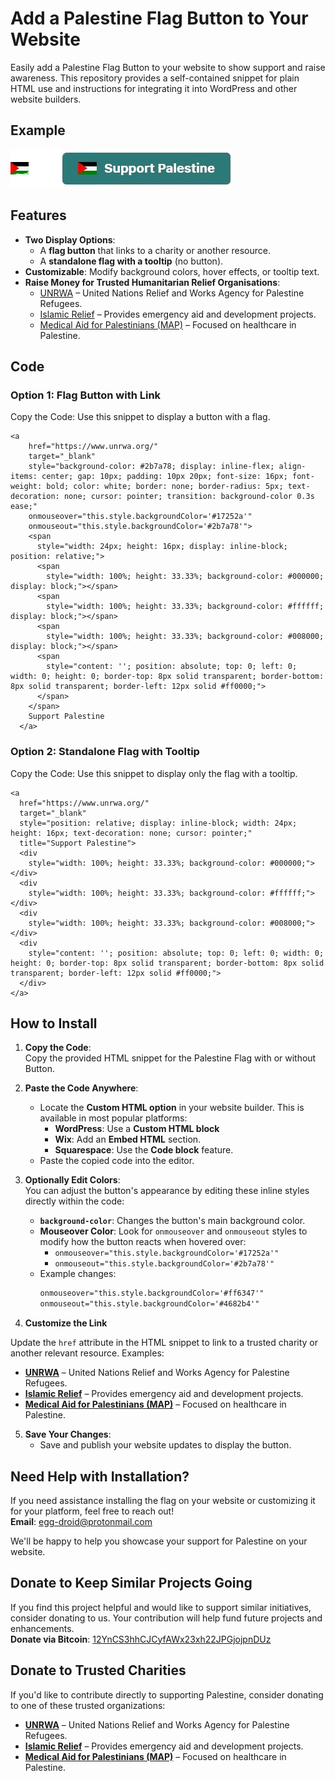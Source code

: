 # Add a Palestine Flag Button to Your Website
Easily add a Palestine Flag Button to your website to show support and raise awareness. This repository provides a self-contained snippet for plain HTML use and instructions for integrating it into WordPress and other website builders.

## Example
[![example](example.png)](https://www.unrwa.org)

## Features  
- **Two Display Options**:  
  - A **flag button** that links to a charity or another resource.  
  - A **standalone flag with a tooltip** (no button).  
- **Customizable**: Modify background colors, hover effects, or tooltip text.  
- **Raise Money for Trusted Humanitarian Relief Organisations**:  
  - [UNRWA](https://www.unrwa.org/) – United Nations Relief and Works Agency for Palestine Refugees.  
  - [Islamic Relief](https://www.islamic-relief.org/) – Provides emergency aid and development projects.  
  - [Medical Aid for Palestinians (MAP)](https://www.map.org.uk/) – Focused on healthcare in Palestine.  

## Code
### **Option 1: Flag Button with Link**  
Copy the Code:
Use this snippet to display a button with a flag.
```
<a 
    href="https://www.unrwa.org/" 
    target="_blank" 
    style="background-color: #2b7a78; display: inline-flex; align-items: center; gap: 10px; padding: 10px 20px; font-size: 16px; font-weight: bold; color: white; border: none; border-radius: 5px; text-decoration: none; cursor: pointer; transition: background-color 0.3s ease;"
    onmouseover="this.style.backgroundColor='#17252a'" 
    onmouseout="this.style.backgroundColor='#2b7a78'">
    <span 
      style="width: 24px; height: 16px; display: inline-block; position: relative;">
      <span 
        style="width: 100%; height: 33.33%; background-color: #000000; display: block;"></span>
      <span 
        style="width: 100%; height: 33.33%; background-color: #ffffff; display: block;"></span>
      <span 
        style="width: 100%; height: 33.33%; background-color: #008000; display: block;"></span>
      <span 
        style="content: ''; position: absolute; top: 0; left: 0; width: 0; height: 0; border-top: 8px solid transparent; border-bottom: 8px solid transparent; border-left: 12px solid #ff0000;">
      </span>
    </span>
    Support Palestine
  </a>
```
### **Option 2: Standalone Flag with Tooltip**
Copy the Code:
Use this snippet to display only the flag with a tooltip.

```
<a 
  href="https://www.unrwa.org/" 
  target="_blank" 
  style="position: relative; display: inline-block; width: 24px; height: 16px; text-decoration: none; cursor: pointer;" 
  title="Support Palestine">
  <div 
    style="width: 100%; height: 33.33%; background-color: #000000;"></div>
  <div 
    style="width: 100%; height: 33.33%; background-color: #ffffff;"></div>
  <div 
    style="width: 100%; height: 33.33%; background-color: #008000;"></div>
  <div 
    style="content: ''; position: absolute; top: 0; left: 0; width: 0; height: 0; border-top: 8px solid transparent; border-bottom: 8px solid transparent; border-left: 12px solid #ff0000;">
  </div>
</a>
```

## How to Install  

1. **Copy the Code**:  
   Copy the provided HTML snippet for the Palestine Flag with or without Button.  

2. **Paste the Code Anywhere**:  
   - Locate the **Custom HTML option** in your website builder. This is available in most popular platforms:  
     - **WordPress**: Use a **Custom HTML block**  
     - **Wix**: Add an **Embed HTML** section.  
     - **Squarespace**: Use the **Code block** feature.  
   - Paste the copied code into the editor.  

3. **Optionally Edit Colors**:  
   You can adjust the button's appearance by editing these inline styles directly within the code:  
   - **`background-color`**: Changes the button's main background color.  
   - **Mouseover Color**: Look for `onmouseover` and `onmouseout` styles to modify how the button reacts when hovered over:  
     - `onmouseover="this.style.backgroundColor='#17252a'"`  
     - `onmouseout="this.style.backgroundColor='#2b7a78'"`  
   - Example changes:  
     ```html
     onmouseover="this.style.backgroundColor='#ff6347'" 
     onmouseout="this.style.backgroundColor='#4682b4'"
     ```

 4. **Customize the Link** 

Update the `href` attribute in the HTML snippet to link to a trusted charity or another relevant resource.
Examples:
- **[UNRWA](https://www.unrwa.org/)** – United Nations Relief and Works Agency for Palestine Refugees.  
- **[Islamic Relief](https://www.islamic-relief.org/)** – Provides emergency aid and development projects.  
- **[Medical Aid for Palestinians (MAP)](https://www.map.org.uk/)** – Focused on healthcare in Palestine.  

5. **Save Your Changes**:  
   - Save and publish your website updates to display the button.
  
## Need Help with Installation?  

If you need assistance installing the flag on your website or customizing it for your platform, feel free to reach out!  
**Email**: [egg-droid@protonmail.com](mailto:egg-droid@protonmail.com)  

We'll be happy to help you showcase your support for Palestine on your website.  


## Donate to Keep Similar Projects Going  

If you find this project helpful and would like to support similar initiatives, consider donating to us. Your contribution will help fund future projects and enhancements.  
**Donate via Bitcoin**: [12YnCS3hhCJCyfAWx23xh22JPGjojpnDUz](bitcoin:12YnCS3hhCJCyfAWx23xh22JPGjojpnDUz)

  
## Donate to Trusted Charities  

If you'd like to contribute directly to supporting Palestine, consider donating to one of these trusted organizations:  
- **[UNRWA](https://www.unrwa.org/)** – United Nations Relief and Works Agency for Palestine Refugees.  
- **[Islamic Relief](https://www.islamic-relief.org/)** – Provides emergency aid and development projects.  
- **[Medical Aid for Palestinians (MAP)](https://www.map.org.uk/)** – Focused on healthcare in Palestine.  
